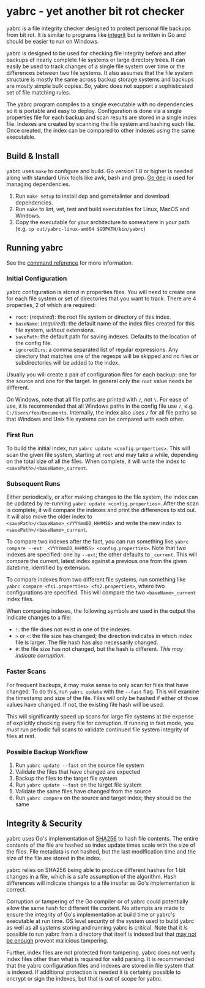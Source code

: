 # yabrc - yet another bit rot checker
yabrc is a file integrity checker designed to protect personal file backups from bit rot. It is similar to programs like [integrit](https://github.com/integrit/integrit) but is written in Go and should be easier to run on Windows.

yabrc is designed to be used for checking file integrity before and after backups of nearly complete file systems or large directory trees. It can easily be used to track changes of a single file system over time or the differences between two file systems. It also assumes that the file system structure is mostly the same across backup storage systems and backups are mostly simple bulk copies. So, yabrc does not support a sophisticated set of file matching rules.

The yabrc program compiles to a single executable with no dependencies so it is portable and easy to deploy. Configuration is done via a single properties file for each backup and scan results are stored in a single index file. Indexes are created by scanning the file system and hashing each file. Once created, the index can be compared to other indexes using the same executable.

## Build & Install
yabrc uses `make` to configure and build. Go version 1.8 or higher is needed along with standard Unix tools like awk, bash and grep. [Go dep](https://golang.github.io/dep/) is used for managing dependencies.

1. Run `make setup` to install dep and gometalinter and download dependencies.
2. Run `make` to lint, vet, test and build executables for Linux, MacOS and Windows.
3. Copy the executable for your architecture to somewhere in your path (e.g. `cp out/yabrc-linux-amd64 $GOPATH/bin/yabrc`)

## Running yabrc
See the [command reference](COMMANDS.md) for more information.

### Initial Configuration
yabrc configuration is stored in properties files. You will need to create one for each file system or set of directories that you want to track. There are 4 properties, 2 of which are required:
* `root`: (_required_): the root file system or directory of this index.
* `baseName`: (_required_): the default name of the index files created for this file system, _without_ extensions.
* `savePath`: the default path for saving indexes. Defaults to the location of the config file.
* `ignoredDirs`: a comma separated list of regular expressions. Any directory that matches one of the regexps will be skipped and no files or subdirectories will be added to the index.

Usually you will create a pair of configuration files for each backup: one for the source and one for the target. In general only the `root` value needs be different.

On Windows, note that all file paths are printed with `/`, not `\`. For ease of use, it is recommended that all Windows paths in the config file use `/`, e.g. `C:/Users/foo/Documents`. Internally, the index also uses `/` for all file paths so that Windows and Unix file systems can be compared with each other.

### First Run
To build the initial index, run `yabrc update <config.properties>`. This will scan the given file system, starting at `root` and may take a while, depending on the total size of all the files. When complete, it will write the index to `<savePath>/<baseName>_current`.

### Subsequent Runs
Either periodically, or after making changes to the file system, the index can be updated by re-running `yabrc update <config.properties>`. After the scan is complete, it will compare the indexes and print the differences to std out. It will also move the older index to `<savePath>/<baseName>_<YYYYmmDD_HHMMSS>` and write the new index to `<savePath>/<baseName>_current`.

To compare two indexes after the fact, you can run something like `yabrc compare --ext _<YYYYmmDD_HHMMSS> <config.properties>`. Note that two indexes are specified: one by `--ext`; the other defaults to `_current`. This will compare the current, latest index against a previous one from the given datetime, identified by extension.

To compare indexes from two different file systems, run something like `yabrc compare <fs1.properties> <fs2.properties>`, where two configurations are specified. This will compare the two `<baseName>_current` index files.

When comparing indexes, the following symbols are used in the output the indicate changes to a file:
* `!`: the file does not exist in one of the indexes.
* `>` or `<`: the file size has changed; the direction indicates in which index file is larger. The file hash has also necessarily changed.
* `#`: the file size has not changed, but the hash is different. _This may indicate corruption._

### Faster Scans
For frequent backups, it may make sense to only scan for files that have changed. To do this, run `yabrc update` with the `--fast` flag. This will examine the timestamp and size of the file. Files will only be hashed if either of those values have changed. If not, the existing file hash will be used.

This will significantly speed up scans for large file systems at the expense of explicitly checking every file for corruption.  If running in fast mode, you _must_ run periodic full scans to validate continued file system integrity of files at rest.

### Possible Backup Workflow
1. Run `yabrc update --fast` on the source file system
2. Validate the files that have changed are expected
3. Backup the files to the target file system
4. Run `yabrc update --fast` on the target file system
5. Validate the same files have changed from the source
6. Run `yabrc compare` on the source and target index; they should be the same

## Integrity & Security
yabrc uses Go's implementation of [SHA256](https://golang.org/pkg/crypto/sha256/) to hash file contents. The entire contents of the file are hashed so index update times scale with the size of the files. File metadata is not hashed, but the last modification time and the size of the file are stored in the index.

yabrc relies on SHA256 being able to produce different hashes for 1 bit changes in a file, which is a safe assumption of the algorithm. Hash differences will indicate changes to a file insofar as Go's implementation is correct.

Corruption or tampering of the Go compiler or of yabrc could potentially allow the same hash for different file content. No attempts are made to ensure the integrity of Go's implementation at build time or yabrc's executable at run time. OS level security of the system used to build yabrc as well as all systems storing and running yabrc is critical. Note that it _is_ possible to run yabrc from a directory that itself is indexed but that [may not be enough](http://wiki.c2.com/?TheKenThompsonHack) prevent malicious tampering.

Further, index files  are not protected from tampering. yabrc does not verify index files other than what is required for valid parsing. It is recommended that the yabrc configuration files and indexes are stored in file system that is indexed. If additional protection is needed it is certainly possible to encrypt or sign the indexes, but that is out of scope for yabrc.

